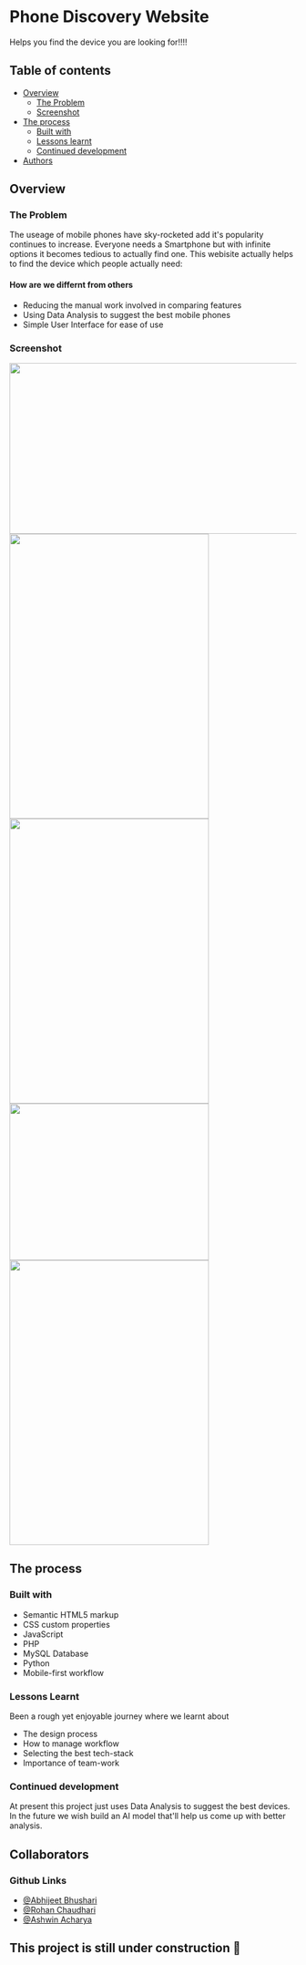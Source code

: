 # Phone Discovery Website
Helps you find the device you are looking for!!!!

## Table of contents

- [Overview](#overview)
  - [The Problem](#the-problem)
  - [Screenshot](#screenshot)
- [The process](#the-process)
  - [Built with](#built-with)
  - [Lessons learnt](#lessons-learnt)
  - [Continued development](#continued-development)
- [Authors](#author)

## Overview

### The Problem 

The useage of mobile phones have sky-rocketed add it's popularity continues to increase. Everyone needs a Smartphone but with infinite options it becomes tedious to actually find one. This webisite actually helps to find the device which people actually need:
#### How are we differnt from others
- Reducing the manual work involved in comparing features
- Using Data Analysis to suggest the best mobile phones
- Simple User Interface for ease of use


### Screenshot
<img src = "https://user-images.githubusercontent.com/87590123/202839381-aedab52a-a0ba-4fc9-a954-69cea4932c2c.png" width = 600 height = 300>
<img src = "https://user-images.githubusercontent.com/87590123/202838826-0f7a1182-8186-4990-854d-ba1fa6c148aa.png" width = 350 height = 500>
<img src = "https://user-images.githubusercontent.com/87590123/202839093-c85063c2-48ec-4cfa-9fce-785c5e167d8f.png" width = 350 height = 500>
<img src = "https://user-images.githubusercontent.com/87590123/202839145-930dfa60-83ef-4347-a9f5-a357d9d5a271.png" width = 350 height = 275>
<img src = "https://user-images.githubusercontent.com/87590123/202839325-95219c20-c2ce-4909-8f65-1f76caeed818.png" width = 350 height = 500>

## The process

### Built with

- Semantic HTML5 markup
- CSS custom properties
- JavaScript
- PHP
- MySQL Database
- Python
- Mobile-first workflow


### Lessons Learnt
Been a rough yet enjoyable journey where we learnt about
- The design process
- How to manage workflow
- Selecting the best tech-stack
- Importance of team-work

### Continued development

At present this project just uses Data Analysis to suggest the best devices. In the future we wish build an AI model that'll help us come up with better analysis.

## Collaborators
### Github Links
- [@Abhijeet Bhushari](https://github.com/Abhijeet-Bhushari)
- [@Rohan Chaudhari](https://github.com/raonebuddy)
- [@Ashwin Acharya](https://github.com/ashwin-acharya01)

## This project is still under construction 🚧
